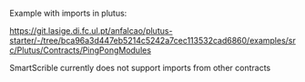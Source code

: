 Example with imports in plutus:

https://git.lasige.di.fc.ul.pt/anfalcao/plutus-starter/-/tree/bca96a3d447eb5214c5242a7cec113532cad6860/examples/src/Plutus/Contracts/PingPongModules

SmartScrible currently does not support imports from other contracts
